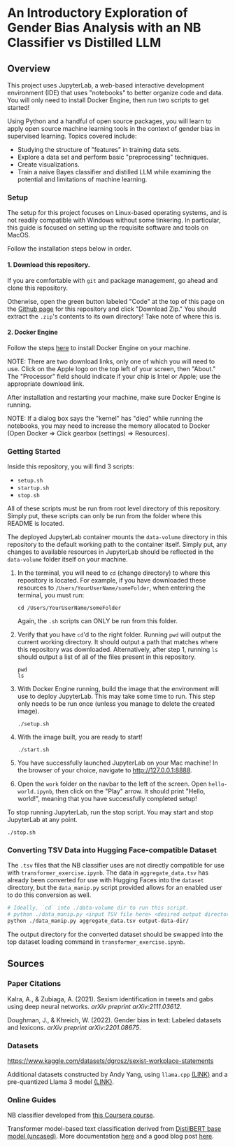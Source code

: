 # An Introductory Exploration of Gender Bias Analysis with an NB Classifier vs Distilled LLM

## Overview
This project uses JupyterLab, a web-based interactive development environment (IDE) that uses "notebooks" to better organize code and data. You will only need to install Docker Engine, then run two scripts to get started!

Using Python and a handful of open source packages, you will learn to apply open source machine learning tools in the context of gender bias in supervised learning. Topics covered include:
- Studying the structure of "features" in training data sets.
- Explore a data set and perform basic "preprocessing" techniques.
- Create visualizations.
- Train a naive Bayes classifier and distilled LLM while examining the potential and limitations of machine learning.

### Setup
The setup for this project focuses on Linux-based operating systems, and is not readily compatible with Windows without some tinkering. In particular, this guide is focused on setting up the requisite software and tools on MacOS.

Follow the installation steps below in order.

#### 1. Download this repository.

If you are comfortable with `git` and package management, go ahead and clone this repository.

Otherwise, open the green button labeled "Code" at the top of this page on the [Github page](https://github.com/aqy88/lychee-course/tree/main) for this repository and click "Download Zip." You should extract the `.zip`'s contents to its own directory! Take note of where this is.

#### 2. Docker Engine
Follow the steps [here](https://docs.docker.com/desktop/install/mac-install/) to install Docker Engine on your machine.

NOTE: There are two download links, only one of which you will need to use. Click on the Apple logo on the top left of your screen, then "About." The "Processor" field should indicate if your chip is Intel or Apple; use the appropriate download link.

After installation and restarting your machine, make sure Docker Engine is running.

NOTE: If a dialog box says the "kernel" has "died" while running the notebooks, you may need to increase the memory allocated to Docker (Open Docker => Click gearbox (settings) => Resources).

### Getting Started

Inside this repository, you will find 3 scripts:
- `setup.sh`
- `startup.sh`
- `stop.sh`

All of these scripts must be run from root level directory of this repository. Simply put, these scripts can only be run from the folder where this README is located. 

The deployed JupyterLab container mounts the `data-volume` directory in this repository to the default working path to the container itself. Simply put, any changes to available resources in JupyterLab should be reflected in the `data-volume` folder itself on your machine.

1. In the terminal, you will need to `cd` (change directory) to where this repository is located. For example, if you have downloaded these resources to `/Users/YourUserName/someFolder`, when entering the terminal, you must run:
	```
	cd /Users/YourUserName/someFolder
	```
	Again, the `.sh` scripts can ONLY be run from this folder.

2. Verify that you have `cd`'d to the right folder. Running `pwd` will output the current working directory. It should output a path that matches where this repository was downloaded. Alternatively, after step 1, running `ls` should output a list of all of the files present in this repository.
	```
	pwd
	ls
	```

3. With Docker Engine running, build the image that the environment will use to deploy JupyterLab. This may take some time to run. This step only needs to be run once (unless you manage to delete the created image).
	```
	./setup.sh
	```

4. With the image built, you are ready to start!
	```
	./start.sh
	```

5. You have successfully launched JupyterLab on your Mac machine! In the browser of your choice, navigate to http://127.0.0.1:8888.

6. Open the `work` folder on the navbar to the left of the screen. Open `hello-world.ipynb`, then click on the "Play" arrow. It should print "Hello, world!", meaning that you have successfully completed setup!

To stop running JupyterLab, run the stop script. You may start and stop JupyterLab at any point.
```
./stop.sh
```

### Converting TSV Data into Hugging Face-compatible Dataset

The `.tsv` files that the NB classifier uses are not directly compatible for use with `transformer_exercise.ipynb`. The data in `aggregate_data.tsv` has already been converted for use with Hugging Faces into the `dataset` directory, but the `data_manip.py` script provided allows for an enabled user to do this conversion as well.

```bash
# Ideally, `cd` into ./data-volume dir to run this script.
# python ./data_manip.py <input TSV file here> <desired output directory here>
python ./data_manip.py aggregate_data.tsv output-data-dir/
```

The output directory for the converted dataset should be swapped into the top dataset loading command in `transformer_exercise.ipynb`.

## Sources

### Paper Citations

Kalra, A., & Zubiaga, A. (2021). Sexism identification in tweets and gabs using deep neural networks. *arXiv preprint arXiv:2111.03612*.

Doughman, J., & Khreich, W. (2022). Gender bias in text: Labeled datasets and lexicons. *arXiv preprint arXiv:2201.08675*.

### Datasets

https://www.kaggle.com/datasets/dgrosz/sexist-workplace-statements

Additional datasets constructed by Andy Yang, using `llama.cpp` [(LINK)](https://github.com/ggerganov/llama.cpp) and a pre-quantized Llama 3 model [(LINK)](https://huggingface.co/bartowski/Meta-Llama-3-8B-Instruct-GGUF).

### Online Guides

NB classifier developed from [this Coursera course](https://www.coursera.org/learn/twitter-sentiment-analysis/).

Transformer model-based text classification derived from [DistilBERT base model (uncased)](https://huggingface.co/distilbert/distilbert-base-uncased). More documentation [here](https://huggingface.co/docs/transformers/en/model_doc/distilbert) and a good blog post [here](https://medium.com/huggingface/distilbert-8cf3380435b5).

